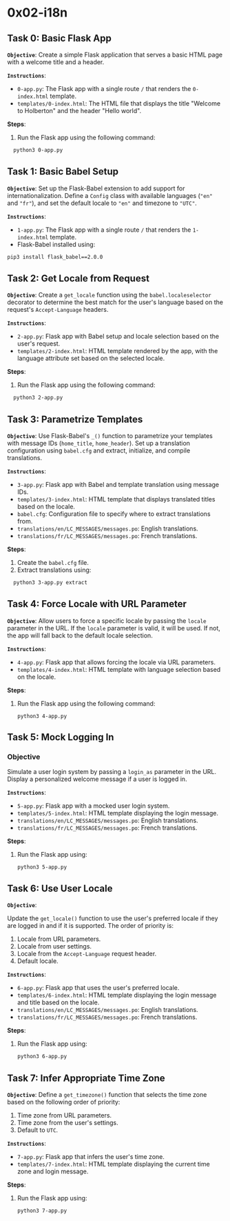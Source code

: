 # 0x02-i18n

## Task 0: Basic Flask App

**`Objective`**:
Create a simple Flask application that serves a basic HTML page with a welcome title and a header.

**`Instructions`**:

- `0-app.py`: The Flask app with a single route `/` that renders the `0-index.html` template.
- `templates/0-index.html`: The HTML file that displays the title "Welcome to Holberton" and the header "Hello world".

**Steps**:

1. Run the Flask app using the following command:

  ```bash
    python3 0-app.py
  ```

## Task 1: Basic Babel Setup

**`Objective`**:
Set up the Flask-Babel extension to add support for internationalization. Define a `Config` class with available languages (`"en"` and `"fr"`), and set the default locale to `"en"` and timezone to `"UTC"`.

**`Instructions`**:

- `1-app.py`: The Flask app with a single route `/` that renders the `1-index.html` template.
- Flask-Babel installed using:

```bash
pip3 install flask_babel==2.0.0
```

## Task 2: Get Locale from Request

**`Objective`**:
Create a `get_locale` function using the `babel.localeselector` decorator to determine the best match for the user's language based on the request's `Accept-Language` headers.

**`Instructions`**:

- `2-app.py`: Flask app with Babel setup and locale selection based on the user's request.
- `templates/2-index.html`: HTML template rendered by the app, with the language attribute set based on the selected locale.

**Steps**:

1. Run the Flask app using the following command:

  ```bash
    python3 2-app.py
  ```

## Task 3: Parametrize Templates

**`Objective`**:
Use Flask-Babel's `_()` function to parametrize your templates with message IDs (`home_title`, `home_header`). Set up a translation configuration using `babel.cfg` and extract, initialize, and compile translations.

**`Instructions`**:

- `3-app.py`: Flask app with Babel and template translation using message IDs.
- `templates/3-index.html`: HTML template that displays translated titles based on the locale.
- `babel.cfg`: Configuration file to specify where to extract translations from.
- `translations/en/LC_MESSAGES/messages.po`: English translations.
- `translations/fr/LC_MESSAGES/messages.po`: French translations.

**Steps**:

1. Create the `babel.cfg` file.
2. Extract translations using:

  ```bash
    python3 3-app.py extract
  ```

## Task 4: Force Locale with URL Parameter

**`Objective`**:
Allow users to force a specific locale by passing the `locale` parameter in the URL. If the `locale` parameter is valid, it will be used. If not, the app will fall back to the default locale selection.

**`Instructions`**:

- `4-app.py`: Flask app that allows forcing the locale via URL parameters.
- `templates/4-index.html`: HTML template with language selection based on the locale.

**Steps**:

1. Run the Flask app using the following command:

   ```python3
   python3 4-app.py
   ```

## Task 5: Mock Logging In

### Objective

Simulate a user login system by passing a `login_as` parameter in the URL. Display a personalized welcome message if a user is logged in.

**`Instructions`**:

- `5-app.py`: Flask app with a mocked user login system.
- `templates/5-index.html`: HTML template displaying the login message.
- `translations/en/LC_MESSAGES/messages.po`: English translations.
- `translations/fr/LC_MESSAGES/messages.po`: French translations.

**Steps**:

1. Run the Flask app using:

   ```python3
   python3 5-app.py
   ```

## Task 6: Use User Locale

**`Objective`**:

Update the `get_locale()` function to use the user's preferred locale if they are logged in and if it is supported. The order of priority is:

1. Locale from URL parameters.
2. Locale from user settings.
3. Locale from the `Accept-Language` request header.
4. Default locale.

**`Instructions`**:

- `6-app.py`: Flask app that uses the user's preferred locale.
- `templates/6-index.html`: HTML template displaying the login message and title based on the locale.
- `translations/en/LC_MESSAGES/messages.po`: English translations.
- `translations/fr/LC_MESSAGES/messages.po`: French translations.

**Steps**:

1. Run the Flask app using:

   ```bash
   python3 6-app.py
   ```

## Task 7: Infer Appropriate Time Zone

**`Objective`**:
Define a `get_timezone()` function that selects the time zone based on the following order of priority:

1. Time zone from URL parameters.
2. Time zone from the user's settings.
3. Default to `UTC`.

**`Instructions`**:

- `7-app.py`: Flask app that infers the user's time zone.
- `templates/7-index.html`: HTML template displaying the current time zone and login message.

**Steps**:

1. Run the Flask app using:

   ```bash
   python3 7-app.py
   ```
